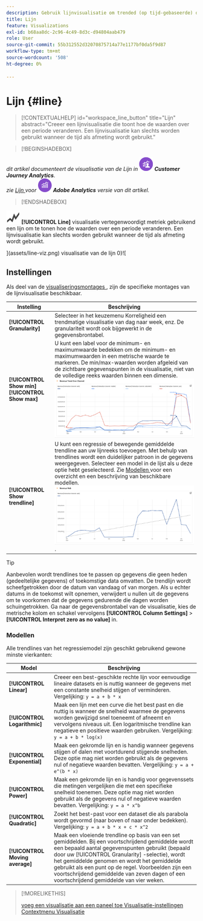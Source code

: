 ```yaml
---
description: Gebruik lijnvisualisatie om trended (op tijd-gebaseerde) datasets te schilderen
title: Lijn
feature: Visualizations
exl-id: b68aa8dc-2c96-4c49-8d3c-d94804aab479
role: User
source-git-commit: 55b312552d32070875714a77e1177bf0da5f9d87
workflow-type: tm+mt
source-wordcount: '508'
ht-degree: 0%

---
```


# Lijn {#line}

<!-- markdownlint-disable MD034 -->

>[!CONTEXTUALHELP]
>id="workspace_line_button"
>title="Lijn"
>abstract="Creeer een lijnvisualisatie die toont hoe de waarden over een periode veranderen. Een lijnvisualisatie kan slechts worden gebruikt wanneer de tijd als afmeting wordt gebruikt."

<!-- markdownlint-enable MD034 -->


>[!BEGINSHADEBOX]

_dit artikel documenteert de visualisatie van de Lijn in_ ![ CustomerJourneyAnalytics ](/help/assets/icons/CustomerJourneyAnalytics.svg) _**Customer Journey Analytics**._<br/>_zie [ Lijn ](https://experienceleague.adobe.com/en/docs/analytics/analyze/analysis-workspace/visualizations/line) voor_ ![ AdobeAnalytics ](/help/assets/icons/AdobeAnalytics.svg) _**Adobe Analytics** versie van dit artikel._

>[!ENDSHADEBOX]


![ GraphTrend ](/help/assets/icons/GraphTrend.svg) **[!UICONTROL Line]** visualisatie vertegenwoordigt metriek gebruikend een lijn om te tonen hoe de waarden over een periode veranderen. Een lijnvisualisatie kan slechts worden gebruikt wanneer de tijd als afmeting wordt gebruikt.

<!--
>[!NOTE]
>
>The Line visualization soon feature [intelligent captions](/help/analysis-workspace/visualizations/intelligent-captions.md).

The Line visualization represents metrics using a line to show how values change over a period of time. A line chart can be used only when time is used as a dimension.
-->

](assets/line-viz.png) visualisatie van de lijn 0}![


## Instellingen

Als deel van de [ visualiseringsmontages ](freeform-analysis-visualizations.md#settings), zijn de specifieke montages van de lijnvisualisatie beschikbaar.

| Instelling | Beschrijving |
|---|---|
| **[!UICONTROL Granularity]** | Selecteer in het keuzemenu Korreligheid een trendmatige visualisatie van dag naar week, enz. De granulariteit wordt ook bijgewerkt in de gegevensbrontabel. |
| **[!UICONTROL Show min]** <br/>**[!UICONTROL Show max]** | U kunt een label voor de minimum- en maximumwaarde bedekken om de minimum- en maximumwaarden in een metrische waarde te markeren. De min/max-waarden worden afgeleid van de zichtbare gegevenspunten in de visualisatie, niet van de volledige reeks waarden binnen een dimensie.<br/>![ een bedekking met het minimum en maximumwaardeetiket.](assets/min-max-labels.png) |
| **[!UICONTROL Show trendline]** | U kunt een regressie of bewegende gemiddelde trendline aan uw lijnreeks toevoegen. Met behulp van trendlines wordt een duidelijker patroon in de gegevens weergegeven. Selecteer een model in de lijst als u deze optie hebt geselecteerd. Zie [ Modellen ](#models) voor een overzicht en een beschrijving van beschikbare modellen.<br/>![ Lineaire trendline ](assets/show-linear-trendline.png). |

>[!TIP]
>
>Aanbevolen wordt trendlines toe te passen op gegevens die geen heden (gedeeltelijke gegevens) of toekomstige data omvatten. De trendlijn wordt scheefgetrokken door de datum van vandaag of van morgen. Als u echter datums in de toekomst wilt opnemen, verwijdert u nullen uit de gegevens om te voorkomen dat de gegevens gedurende die dagen worden schuingetrokken. Ga naar de gegevensbrontabel van de visualisatie, kies de metrische kolom en schakel vervolgens **[!UICONTROL Column Settings]** > **[!UICONTROL Interpret zero as no value]** in.



### Modellen

Alle trendlines van het regressiemodel zijn geschikt gebruikend gewone minste vierkanten:

| Model | Beschrijving |
| --- | --- |
| **[!UICONTROL Linear]** | Creeer een best-geschikte rechte lijn voor eenvoudige lineaire datasets en is nuttig wanneer de gegevens met een constante snelheid stijgen of verminderen. Vergelijking: `y = a + b * x` |
| **[!UICONTROL Logarithmic]** | Maak een lijn met een curve die het best past en die nuttig is wanneer de snelheid waarmee de gegevens worden gewijzigd snel toeneemt of afneemt en vervolgens niveaus uit. Een logaritmische trendline kan negatieve en positieve waarden gebruiken. Vergelijking: `y = a + b * log(x)` |
| **[!UICONTROL Exponential]** | Maak een gekromde lijn en is handig wanneer gegevens stijgen of dalen met voortdurend stijgende snelheden. Deze optie mag niet worden gebruikt als de gegevens nul of negatieve waarden bevatten. Vergelijking: `y = a + e^(b * x)` |
| **[!UICONTROL Power]** | Maak een gekromde lijn en is handig voor gegevenssets die metingen vergelijken die met een specifieke snelheid toenemen. Deze optie mag niet worden gebruikt als de gegevens nul of negatieve waarden bevatten. Vergelijking: `y = a * x^b` |
| **[!UICONTROL Quadratic]** | Zoekt het best-past voor een dataset die als parabola wordt gevormd (naar boven of naar onder bedekken). Vergelijking: `y = a + b * x + c * x^2` |
| **[!UICONTROL Moving average]** | Maak een vloeiende trendline op basis van een set gemiddelden. Bij een voortschrijdend gemiddelde wordt een bepaald aantal gegevenspunten gebruikt (bepaald door uw [!UICONTROL Granularity] -selectie), wordt het gemiddelde genomen en wordt het gemiddelde gebruikt als een punt op de regel. Voorbeelden zijn een voortschrijdend gemiddelde van zeven dagen of een voortschrijdend gemiddelde van vier weken. |

>[!MORELIKETHIS]
>
>[ voeg een visualisatie aan een paneel toe ](/help/analysis-workspace/visualizations/freeform-analysis-visualizations.md#add-visualizations-to-a-panel)
>[Visualisatie-instellingen ](/help/analysis-workspace/visualizations/freeform-analysis-visualizations.md#settings)
>[Contextmenu Visualisatie ](/help/analysis-workspace/visualizations/freeform-analysis-visualizations.md#context-menu)
>

